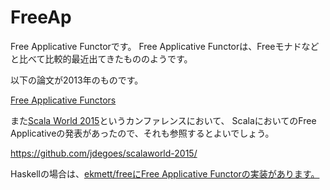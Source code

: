 # FreeAp

Free Applicative Functorです。
Free Applicative Functorは、Freeモナドなどと比べて比較的最近出てきたもののようです。

以下の論文が2013年のものです。

[Free Applicative Functors](https://www.paolocapriotti.com/assets/applicative.pdf)

また[Scala World 2015](https://scala.world/)というカンファレンスにおいて、
ScalaにおいてのFree Applicativeの発表があったので、それも参照するとよいでしょう。

https://github.com/jdegoes/scalaworld-2015/

Haskellの場合は、[ekmett/freeにFree Applicative Functorの実装があります。](https://github.com/ekmett/free/blob/v4.12.4/src/Control/Applicative/Free.hs)
